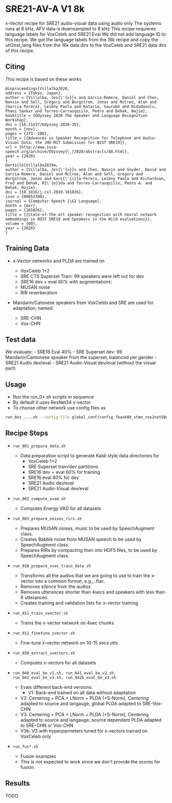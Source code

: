 # SRE21-AV-A V1 8k

x-Vector recipe for SRE21 audio-visual data using audio only
The systems runs at 8 kHz, AFV data is downsampled to 8 kHz
This recipe requieres language labels for VoxCeleb and SRE21 Eval
We did not add language ID to this recipe. We got the language labels from the 16k recipe and
copy the utt2est_lang files from the 16k data dirs to the VoxCeleb and SRE21 data dirs of this recipe.

## Citing

   This recipe is based on these works
```
@inproceedings{Villalba2020,
address = {Tokyo, Japan},
author = {Villalba, Jes{\'{u}}s and Garcia-Romero, Daniel and Chen, Nanxin and Sell, Gregory and Borgstrom, Jonas and McCree, Alan and {Garcia Perera}, Leibny Paola and Kataria, Saurabh and Nidadavolu, Phani Sankar and Torres-Carrasquiilo, Pedro and Dehak, Najim},
booktitle = {Odyssey 2020 The Speaker and Language Recognition Workshop},
doi = {10.21437/Odyssey.2020-39},
month = {nov},
pages = {273--280},
title = {{Advances in Speaker Recognition for Telephone and Audio-Visual Data: the JHU-MIT Submission for NIST SRE19}},
url = {http://www.isca-speech.org/archive/Odyssey{\_}2020/abstracts/88.html},
year = {2020}
}
@article{Villalba2019a,
author = {Villalba, Jes{\'{u}}s and Chen, Nanxin and Snyder, David and Garcia-Romero, Daniel and McCree, Alan and Sell, Gregory and Borgstrom, Jonas and Garc{\'{i}}a-Perera, Leibny Paola and Richardson, Fred and Dehak, R{\'{e}}da and Torres-Carrasquillo, Pedro A. and Dehak, Najim},
doi = {10.1016/j.csl.2019.101026},
issn = {08852308},
journal = {Computer Speech {\&} Language},
month = {mar},
pages = {101026},
title = {{State-of-the-art speaker recognition with neural network embeddings in NIST SRE18 and Speakers in the Wild evaluations}},
volume = {60},
year = {2020}
}
```

## Training Data
   - x-Vector networks and PLDA are trained on
     - VoxCeleb 1+2
     - SRE CTS Superset Train: 99 speakers were left out for dev
     - SRE16 dev + eval 60%
     with augmentations:
     - MUSAN noise
     - RIR reverberation

  - Mandarin/Catonese speakers from VoxCeleb and SRE are used for adaptation, named:
     - SRE-CHN
     - Vox-CHN

## Test data

   We evaluate:
     - SRE16 Eval 40%
     - SRE Superset dev: 99 Mandarin/Cantonese speaker from the superset, balanced per gender
     - SRE21 Audio dev/eval
     - SRE21 Audio-Visual dev/eval (without the visual part)

## Usage

   - Run the run_0*.sh scripts in sequence
   - By default it uses ResNet34 x-vector
   - To choose other network use config files as
```bash
run_0xx_....sh --config-file global_conf/config_fbank80_stmn_res2net50w26s8_arcs30m0.3_adam_lr0.05_amp.v1.sh
```

## Recipe Steps

   - `run_001_prepare_data.sh`
     - Data preparation script to generate Kaldi style data directories for 
       - VoxCeleb 1+2
       - SRE Superset train/dev partitions
       - SRE16 dev + eval 60% for training
       - SRE16 eval 40% for dev
       - SRE21 Audio dev/eval
       - SRE21 Audio-Visual dev/eval	

   - `run_002_compute_evad.sh`
      - Computes Energy VAD for all datasets

   - `run_003_prepare_noises_rirs.sh`
      - Prepares MUSAN noises, music to be used by SpeechAugment class.
      - Creates Babble noise from MUSAN speech to be used by SpeechAugment class.
      - Prepares RIRs by compacting then into HDF5 files, to be used by SpeechAugment class.

   - `run_010_prepare_xvec_train_data.sh`
      - Transforms all the audios that we are going to use to train the x-vector into a common format, e.g., .flac.
      - Removes silence from the audios
      - Removes utterances shorter than 4secs and speakers with less than 8 utterances.
      - Creates training and validation lists for x-vector training

   - `run_011_train_xvector.sh`
      - Trains the x-vector network on 4sec chunks

   - `run_012_finetune_xvector.sh`
      - Fine-tune x-vector network on 10-15 secs utts

   - `run_030_extract_xvectors.sh`
      - Computes x-vectors for all datasets

   - `run_040_eval_be_v1.sh, run_041_eval_be_v2.sh, run_042_eval_be_v3.sh, run_042b_eval_be_v3.sh`
      - Evals different back-end versions:
         - V1: Back-end trained on all data without adaptation
	 - V2: Centering + PCA + LNorm + PLDA (+S-Norm), Centering adapted to source and langauge, global PLDA adapted to SRE-Vox-CHN
	 - V3: Centering + PCA + LNorm + PLDA (+S-Norm), Centering adapted to source and langauge, source dependent PLDA adapted to SRE-CHN or Vox-CHN
	 - V3b: V3 with hyperparmeters tuned for x-vectors trained on VoxCeleb only

   - `run_fus*.sh`
      - Fusion examples
      - This is not expected to work since we don't provide the scores for fusion.

## Results

TODO
